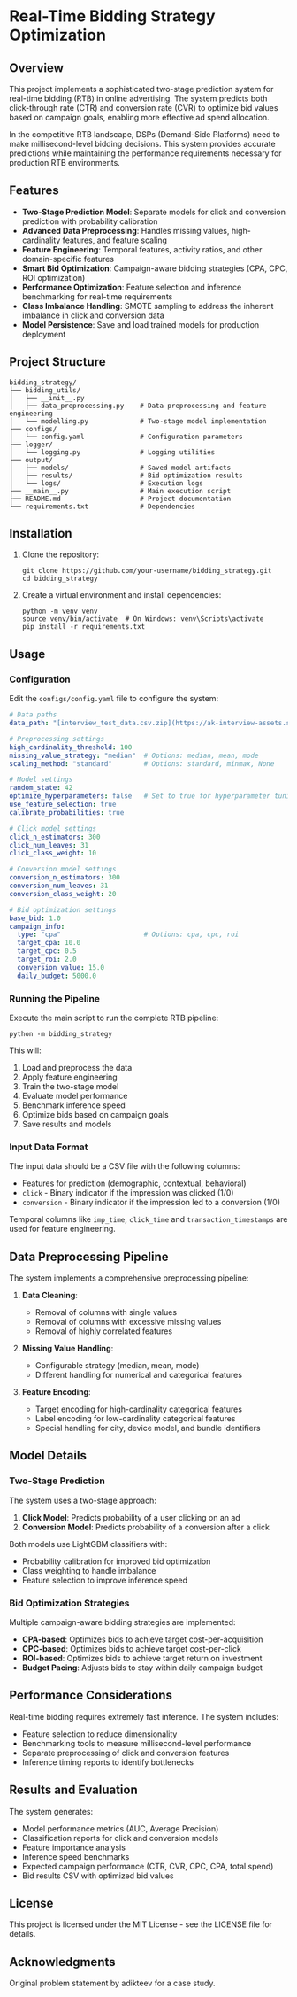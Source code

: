 # Real-Time Bidding Strategy Optimization

## Overview

This project implements a sophisticated two-stage prediction system for real-time bidding (RTB) in online advertising. The system predicts both click-through rate (CTR) and conversion rate (CVR) to optimize bid values based on campaign goals, enabling more effective ad spend allocation.

In the competitive RTB landscape, DSPs (Demand-Side Platforms) need to make millisecond-level bidding decisions. This system provides accurate predictions while maintaining the performance requirements necessary for production RTB environments.

## Features

- **Two-Stage Prediction Model**: Separate models for click and conversion prediction with probability calibration
- **Advanced Data Preprocessing**: Handles missing values, high-cardinality features, and feature scaling
- **Feature Engineering**: Temporal features, activity ratios, and other domain-specific features
- **Smart Bid Optimization**: Campaign-aware bidding strategies (CPA, CPC, ROI optimization)
- **Performance Optimization**: Feature selection and inference benchmarking for real-time requirements
- **Class Imbalance Handling**: SMOTE sampling to address the inherent imbalance in click and conversion data
- **Model Persistence**: Save and load trained models for production deployment

## Project Structure

```
bidding_strategy/
├── bidding_utils/
│   ├── __init__.py 
│   ├── data_preprocessing.py    # Data preprocessing and feature engineering
│   └── modelling.py             # Two-stage model implementation
├── configs/
│   └── config.yaml              # Configuration parameters
├── logger/
│   └── logging.py               # Logging utilities
├── output/
│   ├── models/                  # Saved model artifacts
│   ├── results/                 # Bid optimization results
│   └── logs/                    # Execution logs
├── __main__.py                  # Main execution script
├── README.md                    # Project documentation
└── requirements.txt             # Dependencies
```

## Installation

1. Clone the repository:
   ```
   git clone https://github.com/your-username/bidding_strategy.git
   cd bidding_strategy
   ```

2. Create a virtual environment and install dependencies:
   ```
   python -m venv venv
   source venv/bin/activate  # On Windows: venv\Scripts\activate
   pip install -r requirements.txt
   ```

## Usage

### Configuration

Edit the `configs/config.yaml` file to configure the system:

```yaml
# Data paths
data_path: "[interview_test_data.csv.zip](https://ak-interview-assets.s3.eu-west-1.amazonaws.com/ml-interview/interview_test_data.csv.zip)"

# Preprocessing settings
high_cardinality_threshold: 100
missing_value_strategy: "median"  # Options: median, mean, mode
scaling_method: "standard"        # Options: standard, minmax, None

# Model settings
random_state: 42
optimize_hyperparameters: false   # Set to true for hyperparameter tuning
use_feature_selection: true
calibrate_probabilities: true

# Click model settings
click_n_estimators: 300
click_num_leaves: 31
click_class_weight: 10

# Conversion model settings
conversion_n_estimators: 300
conversion_num_leaves: 31
conversion_class_weight: 20

# Bid optimization settings
base_bid: 1.0
campaign_info:
  type: "cpa"                     # Options: cpa, cpc, roi
  target_cpa: 10.0
  target_cpc: 0.5
  target_roi: 2.0
  conversion_value: 15.0
  daily_budget: 5000.0
```

### Running the Pipeline

Execute the main script to run the complete RTB pipeline:

```
python -m bidding_strategy
```

This will:
1. Load and preprocess the data
2. Apply feature engineering
3. Train the two-stage model
4. Evaluate model performance
5. Benchmark inference speed
6. Optimize bids based on campaign goals
7. Save results and models

### Input Data Format

The input data should be a CSV file with the following columns:
- Features for prediction (demographic, contextual, behavioral)
- `click` - Binary indicator if the impression was clicked (1/0)
- `conversion` - Binary indicator if the impression led to a conversion (1/0)

Temporal columns like `imp_time`, `click_time` and `transaction_timestamps` are used for feature engineering.

## Data Preprocessing Pipeline

The system implements a comprehensive preprocessing pipeline:

1. **Data Cleaning**:
   - Removal of columns with single values
   - Removal of columns with excessive missing values
   - Removal of highly correlated features

2. **Missing Value Handling**:
   - Configurable strategy (median, mean, mode)
   - Different handling for numerical and categorical features

3. **Feature Encoding**:
   - Target encoding for high-cardinality categorical features
   - Label encoding for low-cardinality categorical features
   - Special handling for city, device model, and bundle identifiers

## Model Details

### Two-Stage Prediction

The system uses a two-stage approach:
1. **Click Model**: Predicts probability of a user clicking on an ad
2. **Conversion Model**: Predicts probability of a conversion after a click

Both models use LightGBM classifiers with:
- Probability calibration for improved bid optimization
- Class weighting to handle imbalance
- Feature selection to improve inference speed

### Bid Optimization Strategies

Multiple campaign-aware bidding strategies are implemented:

- **CPA-based**: Optimizes bids to achieve target cost-per-acquisition
- **CPC-based**: Optimizes bids to achieve target cost-per-click
- **ROI-based**: Optimizes bids to achieve target return on investment
- **Budget Pacing**: Adjusts bids to stay within daily campaign budget

## Performance Considerations

Real-time bidding requires extremely fast inference. The system includes:

- Feature selection to reduce dimensionality
- Benchmarking tools to measure millisecond-level performance
- Separate preprocessing of click and conversion features
- Inference timing reports to identify bottlenecks

## Results and Evaluation

The system generates:
- Model performance metrics (AUC, Average Precision)
- Classification reports for click and conversion models
- Feature importance analysis
- Inference speed benchmarks
- Expected campaign performance (CTR, CVR, CPC, CPA, total spend)
- Bid results CSV with optimized bid values

## License

This project is licensed under the MIT License - see the LICENSE file for details.

## Acknowledgments

Original problem statement by adikteev for a case study.